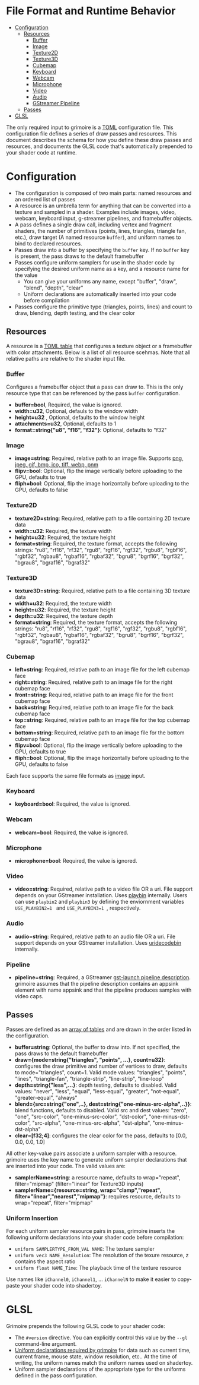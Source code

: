 # File Format and Runtime Behavior

- [Configuration](#configuration)
    - [Resources](#resources)
        * [Buffer](#buffer)
        * [Image](#image)
        * [Texture2D](#texture2d)
        * [Texture3D](#texture3d)
        * [Cubemap](#cubemap)
        * [Keyboard](#keyboard)
        * [Webcam](#webcam)
        * [Microphone](#microphone)
        * [Video](#video)
        * [Audio](#audio)
        * [GStreamer Pipeline](#pipeline)
    - [Passes](#passes)
- [GLSL](#glsl)


The only required input to grimoire is a [TOML](https://github.com/toml-lang/toml) configuration file. This configuration file defines a series of draw passes and resources. This document describes the schema for how you define these draw passes and resources, and documents the GLSL code that's automatically prepended to your shader code at runtime.

# Configuration

- The configuration is composed of two main parts: named resources and an ordered list of passes
- A resource is an umbrella term for anything that can be converted into a texture and sampled in a shader. Examples include images, video, webcam, keyboard input, g-streamer pipelines, and framebuffer objects.
- A pass defines a single draw call, including vertex and fragment shaders, the number of primitives (points, lines, triangles, triangle fan, etc.), draw target (A named resource `buffer`), and uniform names to bind to declared resources.
- Passes draw into a buffer by specifying the `buffer` key. If no `buffer` key is present, the pass draws to the default framebuffer
- Passes configure uniform samplers for use in the shader code by specifying the desired uniform name as a key, and a resource name for the value
    - You can give your uniforms any name, except "buffer", "draw", "blend", "depth", "clear"
    - Uniform declarations are automatically inserted into your code before compilation
- Passes configure the primitive type (triangles, points, lines) and count to draw, blending, depth testing, and the clear color

## Resources

A resource is a [TOML table](https://github.com/toml-lang/toml#user-content-table) that configures a texture object or a framebuffer with color attachments. Below is a list of all resource scehmas. Note that all relative paths are relative to the shader input file.

### Buffer
Configures a framebuffer object that a pass can draw to. This is the only resource type that can be referenced by the pass `buffer` configuration.

- **buffer=bool**, Required, the value is ignored.
- **width=u32**, Optional, defauls to the window width
- **height=u32** , Optional, defaults to the window height
- **attachments=u32**, Optional, defaults to 1
- **format=string{"u8", "f16", "f32"}**: Optional, defaults to "f32"

### Image
- **image=string**: Required, relative path to an image file. Supports [png, jpeg, gif, bmp, ico, tiff, webp, pnm](https://github.com/PistonDevelopers/image#21-supported-image-formats)
- **flipv=bool**: Optional, flip the image vertically before uploading to the GPU, defaults to true
- **fliph=bool**: Optional, flip the image horizontally before uploading to the GPU, defaults to false

### Texture2D
- **texture2D=string**: Required, relative path to a file containing 2D texture data
- **width=u32**: Required, the texture width
- **height=u32**: Required, the texture height
- **format=string**: Required, the texture format, accepts the following strings: "ru8", "rf16", "rf32", "rgu8", "rgf16", "rgf32", "rgbu8", "rgbf16", "rgbf32", "rgbau8", "rgbaf16", "rgbaf32", "bgru8", "bgrf16", "bgrf32", "bgrau8", "bgraf16", "bgraf32"

### Texture3D
- **texture3D=string**: Required, relative path to a file containing 3D texture data
- **width=u32**: Required, the texture width
- **height=u32**: Required, the texture height
- **depth=u32**: Required, the texture depth
- **format=string**: Required, the texture format, accepts the following strings: "ru8", "rf16", "rf32", "rgu8", "rgf16", "rgf32", "rgbu8", "rgbf16", "rgbf32", "rgbau8", "rgbaf16", "rgbaf32", "bgru8", "bgrf16", "bgrf32", "bgrau8", "bgraf16", "bgraf32"

### Cubemap
- **left=string**: Required, relative path to an image file for the left cubemap face
- **right=string**: Required, relative path to an image file for the right cubemap face
- **front=string**: Required, relative path to an image file for the front cubemap face
- **back=string**: Required, relative path to an image file for the back cubemap face
- **top=string**: Required, relative path to an image file for the top cubemap face
- **bottom=string**: Required, relative path to an image file for the bottom cubemap face
- **flipv=bool**: Optional, flip the image vertically before uploading to the GPU, defaults to true
- **fliph=bool**: Optional, flip the image horizontally before uploading to the GPU, defaults to false

Each face supports the same file formats as [image](#image) input.

### Keyboard
- **keyboard=bool**: Required, the value is ignored.

### Webcam
- **webcam=bool**: Required, the value is ignored.

### Microphone
- **microphone=bool**: Required, the value is ignored.

### Video
- **video=string**: Required, relative path to a video file OR a uri. File support depends on your GStreamer installation. Uses [playbin](https://gstreamer.freedesktop.org/data/doc/gstreamer/head/gst-plugins-base-plugins/html/gst-plugins-base-plugins-playbin.html) internally. Users can use `playbin2` and `playbin3` by defining the enviornment variables `USE_PLAYBIN2=1 ` and `USE_PLAYBIN3=1 `, respectively.

### Audio
- **audio=string**: Required, relative path to an audio file OR a uri. File support depends on your GStreamer installation. Uses [uridecodebin](https://gstreamer.freedesktop.org/data/doc/gstreamer/head/gst-plugins-base-plugins/html/gst-plugins-base-plugins-uridecodebin.html) internally.

### Pipeline
- **pipeline=string**: Required, a GStreamer [gst-launch pipeline description](https://gstreamer.freedesktop.org/documentation/tools/gst-launch.html). grimoire assumes that the pipeline description contains an appsink element with name appsink and that the pipeline produces samples with video caps.

## Passes

Passes are defined as an [array of tables](https://github.com/toml-lang/toml#array-of-tables) and are drawn in the order listed in the configuration. 

- **buffer=string**: Optional, the buffer to draw into. If not specified, the pass draws to the default framebuffer
- **draw={mode=string{"triangles", "points", ...}, count=u32}**: configures the draw primitive and number of vertices to draw, defaults to mode="triangles", count=1. Valid mode values: "triangles", "points", "lines", "triangle-fan", "triangle-strip", "line-strip", "line-loop"
- **depth=string{"less",...}**: depth testing, defaults to disabled. Valid values: "never", "less", "equal", "less-equal", "greater", "not-equal", "greater-equal", "always"
- **blend={src=string{"one",..}, dest=string{"one-minus-src-alpha",..}}**: blend functions, defaults to disabled. Valid src and dest values: "zero", "one", "src-color", "one-minus-src-color", "dst-color", "one-minus-dst-color", "src-alpha", "one-minus-src-alpha", "dst-alpha", "one-minus-dst-alpha"
- **clear=[f32;4]**: configures the clear color for the pass, defaults to [0.0, 0.0, 0.0, 1.0]

All other key-value pairs associate a uniform sampler with a resource. grimoire uses the key name to generate uniform sampler declarations that are inserted into your code. The valid values are:

- **samplerName=string**: a resource name, defaults to wrap="repeat", filter="mipmap" (filter="linear" for Texture3D inputs)
- **samplerName={resource=string, wrap="clamp","repeat", filter="linear","nearest","mipmap"}**: requires resource, defaults to wrap="repeat", filter="mipmap"

### Uniform Insertion

For each uniform sampler resource pairs in pass, grimoire inserts the following uniform declarations into your shader code before compilation:

- `uniform SAMPLERTYPE_FROM_VAL NAME`: The texture sampler
- `uniform vec3 NAME_Resolution`: The resolution of the texure resource, z contains the aspect ratio
- `uniform float NAME_Time`: The playback time  of the texture resource

Use names like `iChannel0`, `iChannel1`, ... `iChannelN` to make it easier to copy-paste your shader code into shadertoy.

# GLSL

Grimoire prepends the following GLSL code to your shader code:

- The `#version` directive. You can explicitly control this value by the `--gl` command-line argument.
- [Uniform declarations required by grimoire](./grimoire/shaders/shadertoy_uniforms.glsl) for data such as current time, current frame, mouse state, window resolution, etc.. At the time of writing, the uniform names match the uniform names used on shadertoy.
- Uniform sampler declarations of the appropriate type for the uniforms defined in the pass configuration.
